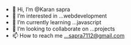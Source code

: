 - 👋 Hi, I’m @Karan sapra
- 👀 I’m interested in ...webdevelopment
- 🌱 I’m currently learning ...javascript
- 💞️ I’m looking to collaborate on ...projects
- 📫 How to reach me ...sapra7112@gmail.com

<!---
grodanza146/grodanza146 is a ✨ special ✨ repository because its `README.md` (this file) appears on your GitHub profile.
You can click the Preview link to take a look at your changes.
--->
